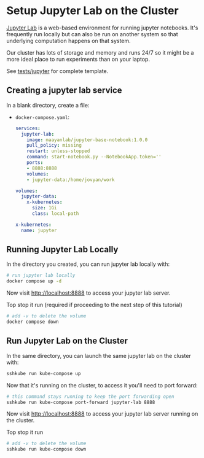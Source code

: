 # Setup Jupyter Lab on the Cluster

[Jupyter Lab](https://jupyterlab.readthedocs.io/en/latest/) is a web-based environment for running jupyter notebooks. It's frequently run locally but can also be run on another system so that underlying computation happens on that system.

Our cluster has lots of storage and memory and runs 24/7 so it might be a more ideal place to run experiments than on your laptop.

See [tests/jupyter](https://github.com/MaayanLab/k8s-docs/tree/main/tests/jupyter) for complete template.

## Creating a jupyter lab service

In a blank directory, create a file:
- `docker-compose.yaml`:
  ```yaml
  services:
    jupyter-lab:
      image: maayanlab/jupyter-base-notebook:1.0.0
      pull_policy: missing
      restart: unless-stopped
      command: start-notebook.py --NotebookApp.token=''
      ports:
      - 8888:8888
      volumes:
      - jupyter-data:/home/jovyan/work

  volumes:
    jupyter-data:
      x-kubernetes:
        size: 1Gi
        class: local-path

  x-kubernetes:
    name: jupyter
  ```

## Running Jupyter Lab Locally

In the directory you created, you can run jupyter lab locally with:

```bash
# run jupyter lab locally
docker compose up -d
```

Now visit <http://localhost:8888> to access your jupyter lab server.

Top stop it run (required if proceeding to the next step of this tutorial)
```bash
# add -v to delete the volume
docker compose down
```

## Run Jupyter Lab on the Cluster

In the same directory, you can launch the same jupyter lab on the cluster with:

```bash
sshkube run kube-compose up
```

Now that it's running on the cluster, to access it you'll need to port forward:
```bash
# this command stays running to keep the port forwarding open
sshkube run kube-compose port-forward jupyter-lab 8888
```

Now visit <http://localhost:8888> to access your jupyter lab server running on the cluster.

Top stop it run
```bash
# add -v to delete the volume
sshkube run kube-compose down
```

